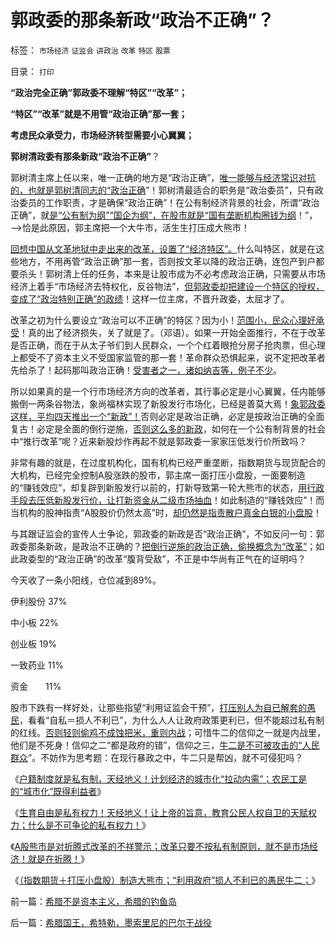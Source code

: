 # 郭政委的那条新政“政治不正确”？

标签： `市场经济` `证监会` `讲政治` `改革` `特区` `股票` 

目录： `打印`

**“政治完全正确”郭政委不理解“特区”“改革”；**

**“特区”“改革”就是不用管“政治正确”那一套；**

**考虑民众承受力，市场经济转型需要小心翼翼；**

**郭树清政委有那条新政“政治不正确”**？

郭树清主席上任以来，唯一正确的地方是“政治正确”，[唯一能够与经济常识对抗的，也就是郭树清同志的“政治正确](../../../2012/5/31/郭树清主席缺乏专业常识.md)”！郭树清最适合的职务是“政治委员”，只有政治委员的工作职责，才是确保“政治正确”！在公有制经济背景的社会，所谓“政治正确”，就[是“公有制为纲”“国企为纲”，在股市就是“国有垄断机构圈钱为纲](../../../2012/5/7/证监会可以“挽国企将倾之大厦”吗？.md)！”，——>恰是此原因，郭主席把一个大牛市，活生生打压成大熊市！

[回想中国从文革地狱中走出来的改革，设置了“经济特区”。](../../../2009/12/10/80年代的改革和就业途径和失业.md)什么叫特区，就是在这些地方，不用再管“政治正确”那一套，否则按文革以降的政治正确，连包产到户都要杀头！郭树清上任的任务，本来是让股市成为不必考虑政治正确，只需要从市场经济上着手“市场经济去特权化，反谷物法”，[但郭政委却把建设一个特区的授权，变成了“政治特别正确”的政绩](../../../2012/8/24/黄宗羲定律的“凡是”.md)！这样一位主席，不晋升政委，太屈才了。

改革之初为什么要设立“政治可以不正确”的特区？因为小！[范围小，民众心理好承受](../../../2010/10/29/“旧社会”未必真的腐败黑暗；.md)！真的出了经济损失，关了就是了。（邓语）。如果一开始全面推行，不在于改革是否正确，而在于从太子爷们到人民群众，一个个红着眼抢分房子抢肉票，但心理上都受不了资本主义不受国家监管的那一套！革命群众恐惧起来，说不定把改革者先给杀了！起码那叫政治正确！[受害者之一，诸如纳吉等，例子不少](../../../2010/9/21/讲民主首先不要“闹民粹”.md)。

所以如果真的是一个行市场经济方向的改革者，其行事必定是小心翼翼，任内能够搬倒一两条谷物法，象尚福林实现了新股发行市场化，已经是善莫大焉！[象郭政委这样，平均四天推出一个“新政”！](../../../2012/8/27/A股折腾式“改革”的不祥警兆.md)否则必定是政治正确，必定是按政治正确的全面复古！必定是全面的倒行逆施，[否则这么多的新政](../../../2012/8/20/“建构不息，折腾不止”的新政.md)，如何在一个公有制背景的社会中“推行改革”呢？近来新股炒作再起不就是郭政委一家家压低发行价所致吗？

非常有趣的就是，在过度机构化，国有机构已经严重垄断，指数期货与现货配合的大机构，已经完全控制A股涨跌的股市，郭主席一面打压小盘股，一面要制造的“赚钱效应”，却复辟到新股发行以前的，打新导致第一轮大熊市的状态，[用行政手段去压低新股发行价，让打新资金从二级市场抽血](../../../2012/1/12/特权机构的“打新”是凶残的暴政.md)！如此制造的“赚钱效应”！而当机构的股神指责“A股股价仍然太高”时，[却仍然是指责散户真金白银的小盘股](../../../2012/8/22/您能够捂着良心说瞎话？.md)！

与其跟证监会的宣传人士争论，郭政委的新政是否“政治正确”，不如反问一句：郭政委那条新政，是政治不正确的？[把倒行逆施的政治正确，偷换概念为“改革”](../../../2012/6/7/国有垄断利益集团借改革为名“跑马圈地”.md)；如此政委型的“政治正确”的改革“腹背受敌”，不正是中华尚有正气在的证明吗？

今天收了一条小阳线，仓位减到89%。

伊利股份 37%

中小板 22%

创业板 19%

一致药业 11%

资金　　11%

股市下跌有一样好处，让那些指望“利用证监会干预”，[打压别人为自已解套的愚民](../../../2012/8/28/损人不利已的愚暴贱民.md)，看看“自私＝损人不利已”，为什么人人让政府政策更利已，但不能超过私有制的红线。[否则轻则偷鸡不成蚀把米，重则内战](../../../2012/5/14/“做坏事，总会有报应”的政治经济学.md)；可惜牛二的信仰之一就是内战里，他们是不死身！信仰之二“都是政府的错”，信仰之三，[牛二是不可被攻击的“人民群众](../../../2010/3/5/户籍制度即市政自治权是民主社会的基石.md)”。不妨作为思考题：在现行暴政之中，牛二只是帮凶，就不可侵犯吗？

《[户籍制度就是私有制，天经地义！计划经济的城市化“拉动内需”；农民工是的“城市化”既得利益者](../../../2012/8/27/户籍制度就是私有制，天经地义！.md)》

《[生育自由是私有权力！天经地义！让上帝的旨意，教育公民人权自卫的天赋权力；什么是不可争论的私有权力！](../../../2012/8/27/户籍制度就是私有制，天经地义！.md)》

《[A股熊市是对折腾式改革的不祥警示；改革只要不按私有制原则，就不是市场经济！就是在折腾！](../../../2012/8/27/A股折腾式“改革”的不祥警兆.md)》

《[（指数期货＋打压小盘股）制造大熊市；“利用政府”损人不利已的愚民牛二；](../../../2012/8/28/损人不利已的愚暴贱民.md)》



前一篇：[希腊不是资本主义，希腊的钓鱼岛](../../../2012/8/29/希腊不是资本主义，希腊的钓鱼岛.md)

后一篇：[希腊国王，希特勒，墨索里尼的巴尔干战役](../../../2012/8/30/希腊国王，希特勒，墨索里尼的巴尔干战役.md)